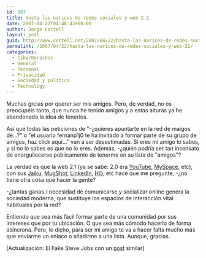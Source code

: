 ```yaml
---
id: 807
title: Hasta las narices de redes sociales y web 2.1
date: 2007-04-22T04:48:43+00:00
author: Jorge Cortell
layout: post
guid: http://www.cortell.net/2007/04/22/hasta-las-narices-de-redes-sociales-y-web-21/
permalink: /2007/04/22/hasta-las-narices-de-redes-sociales-y-web-21/
categories:
  - CiberDerechos
  - General
  - Personal
  - Privacidad
  - Sociedad y polí­tica
  - Technology
---
```

Muchas grcias por querer ser mis amigos. Pero, de verdad, no os preocupéis tanto, que nunca he tenido amigos y a estas alturas ya he abandonado la idea de tenerlos.

Así­ que todas las peticiones de "-¿quieres apuntarte en la red de maigos de...?" o "el usuario fernanp1j0 te ha invitado a formar parte de su grupo de amigos, haz click aquí­..." van a ser desestimadas. Si eres mi amigo lo sabes, y si no lo sabes es que no lo eres. Además, -¿quién podrí­a ser tan insensato de enorgullecerse públicamente de tenerme en su lista de "amigos"?
  
La verdad es que la web 2.1 (ya se sabe: 2.0 era <a target="_blank" title="youTube" href="http://www.youtube.com/">YouTube</a>, <a target="_blank" title="MySpace" href="http://www.myspace.com/">MySpace</a>, etc), con sus <a target="_blank" title="Jaiku" href="http://jaiku.com/">Jaiku</a>, <a target="_blank" title="MugShot" href="http://mugshot.org/main">MugShot</a>, <a target="_blank" title="LinkedIn" href="http://www.linkedin.com/">LinkedIn</a>, <a target="_blank" title="Hi5" href="http://www.hi5.com/">Hi5</a>, etc hace que me pregunte, -¿no tiene otra cosa que hacer la gente?
  
-¿tantas ganas / necesidad de comunicarse y socializar online genera la sociedad moderna, que sustituye los espacios de interacción vital habituales por la red?

Entiendo que sea más fácil formar parte de una comunidad por sus intereses que por tu ubicación. O que sea más cómodo hacerlo de forma así­ncrona. Pero, lo dicho, para ser mi amigo te va a hacer falta mucho más que enviarme un enlace o añadirme a una lista. Aunque, gracias.

[Actualización: El Fake Steve Jobs con un <a target="_blank" title="Post Fake Steve Jobs" href="http://fakesteve.blogspot.com/2007/06/no-i-will-not-join-friggin-facebook-and.html">post</a> similar]